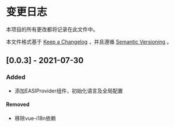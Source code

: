 # 变更日志

本项目的所有更改都将记录在此文件中。

本文件格式基于 [Keep a Changelog](https://keepachangelog.com/zh-CN/1.0.0/) ，并且遵循 [Semantic Versioning](https://semver.org/spec/v2.0.0.html) 。

## [0.0.3] - 2021-07-30
### Added
* 添加EASIProvider组件，初始化语言及全局配置

#### Removed
* 移除vue-i18n依赖
